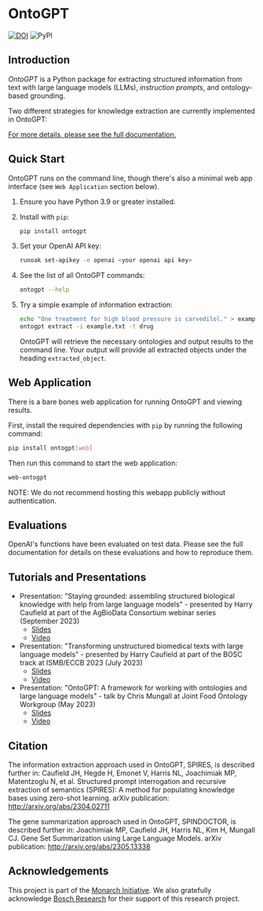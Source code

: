 # OntoGPT

[![DOI](https://zenodo.org/badge/13996/monarch-initiative/ontogpt.svg)](https://zenodo.org/badge/latestdoi/13996/monarch-initiative/ontogpt)
![PyPI](https://img.shields.io/pypi/v/ontogpt)

## Introduction

_OntoGPT_ is a Python package for extracting structured information from text with large language models (LLMs), _instruction prompts_, and ontology-based grounding.

Two different strategies for knowledge extraction are currently implemented in OntoGPT:

[For more details, please see the full documentation.](https://monarch-initiative.github.io/ontogpt/)

## Quick Start

OntoGPT runs on the command line, though there's also a minimal web app interface (see `Web Application` section below).

1. Ensure you have Python 3.9 or greater installed.
2. Install with `pip`:

    ```bash
    pip install ontogpt
    ```

3. Set your OpenAI API key:

    ```bash
    runoak set-apikey -e openai <your openai api key>
    ```

4. See the list of all OntoGPT commands:

    ```bash
    ontogpt --help
    ```

5. Try a simple example of information extraction:

    ```bash
    echo "One treatment for high blood pressure is carvedilol." > example.txt
    ontogpt extract -i example.txt -t drug
    ```

    OntoGPT will retrieve the necessary ontologies and output results to the command line. Your output will provide all extracted objects under the heading `extracted_object`.

## Web Application

There is a bare bones web application for running OntoGPT and viewing results.

First, install the required dependencies with `pip` by running the following command:

```bash
pip install ontogpt[web]
```

Then run this command to start the web application:

```bash
web-ontogpt
```

NOTE: We do not recommend hosting this webapp publicly without authentication.

## Evaluations

OpenAI's functions have been evaluated on test data. Please see the full documentation for details on these evaluations and how to reproduce them.

## Tutorials and Presentations
- Presentation: "Staying grounded: assembling structured biological knowledge with help from large language models" - presented by Harry Caufield at part of the AgBioData Consortium webinar series (September 2023) 
  - [Slides](https://docs.google.com/presentation/d/1rMQVWaMju-ucYFif5nx4Xv3bNX2SVI_w89iBIT1bkV4/edit?usp=sharing)
  - [Video](https://www.youtube.com/watch?v=z38lI6WyBsY)
- Presentation: "Transforming unstructured biomedical texts with large language models" - presented by Harry Caufield at part of the BOSC track at ISMB/ECCB 2023 (July 2023) 
  - [Slides](https://docs.google.com/presentation/d/1LsOTKi-rXYczL9vUTHB1NDkaEqdA9u3ZFC5ANa0x1VU/edit?usp=sharing)
  - [Video](https://www.youtube.com/watch?v=a34Yjz5xPp4)
- Presentation: "OntoGPT: A framework for working with ontologies and large language models" - talk by Chris Mungall at Joint Food Ontology Workgroup (May 2023)
  - [Slides](https://docs.google.com/presentation/d/1CosJJe8SqwyALyx85GWkw9eOT43B4HwDlAY2CmkmJgU/edit)
  - [Video](https://www.youtube.com/watch?v=rt3wobA9hEs&t=1955s)

## Citation

The information extraction approach used in OntoGPT, SPIRES, is described further in: Caufield JH, Hegde H, Emonet V, Harris NL, Joachimiak MP, Matentzoglu N, et al. Structured prompt interrogation and recursive extraction of semantics (SPIRES): A method for populating knowledge bases using zero-shot learning. arXiv publication: <http://arxiv.org/abs/2304.02711>

The gene summarization approach used in OntoGPT, SPINDOCTOR, is described further in: Joachimiak MP, Caufield JH, Harris NL, Kim H, Mungall CJ. Gene Set Summarization using Large Language Models. arXiv publication: <http://arxiv.org/abs/2305.13338>

## Acknowledgements

This project is part of the [Monarch Initiative](https://monarchinitiative.org/). We also gratefully acknowledge [Bosch Research](https://www.bosch.com/research) for their support of this research project.
